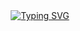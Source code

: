 <div align="center">
<a href="https://git.io/typing-svg"><img src="https://readme-typing-svg.herokuapp.com?font=consolas&size=50&pause=1000&color=000000&background=FFF636&vCenter=true&width=660&height=60&lines=Hello World!" alt="Typing SVG" /></a>
</div>
